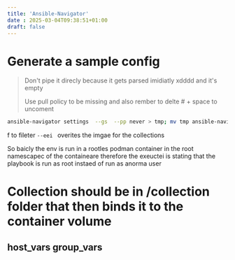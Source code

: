 ```yaml
---
title: 'Ansible-Navigator'
date : 2025-03-04T09:38:51+01:00
draft: false
---
```


# Generate a sample config
> Don't pipe it direcly because it gets parsed imidiatly xdddd  and it's empty
>
> Use pull policy to be missing and also rember to delte  # + space to uncoment
```bash
ansible-navigator settings  --gs  --pp never > tmp; mv tmp ansible-navigator.yml
```

f to fileter
`--eei ` overites the imgae for the collections 


So  baicly the env is run in a rootles podman container 
in the root namescapec of the containeare 
therefore the exeuctei is stating that the playbook is run as root instaed of 
run as  anorma user 

# Collection should be in /collection folder  that then binds it to the container volume


## host_vars group_vars
